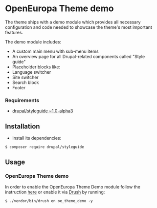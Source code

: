 # OpenEuropa Theme demo

The theme ships with a demo module which provides all necessary configuration and code needed to showcase the theme's
most important features.

The demo module includes:

- A custom main menu with sub-menu items
- An overview page for all Drupal-related components called "Style guide"
- Placeholder blocks like:
 - Language switcher
 - Site switcher
 - Search block
 - Footer

### Requirements

* [drupal/styleguide ~1.0-alpha3](https://www.drupal.org/project/styleguide)

## Installation

* Install its dependencies:

```bash
$ composer require drupal/styleguide
```

## Usage

### OpenEuropa Theme demo

In order to enable the OpenEuropa Theme Demo module follow the instruction [here][1] or enable it via [Drush][2]
by running:

```
$ ./vendor/bin/drush en oe_theme_demo -y
```

[1]: https://www.drupal.org/docs/8/extending-drupal-8/installing-drupal-8-modules
[2]: https://www.drush.org/